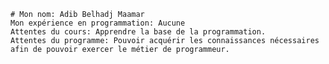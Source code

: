 

    # Mon nom: Adib Belhadj Maamar
    Mon expérience en programmation: Aucune
    Attentes du cours: Apprendre la base de la programmation.
    Attentes du programme: Pouvoir acquérir les connaissances nécessaires afin de pouvoir exercer le métier de programmeur. 
